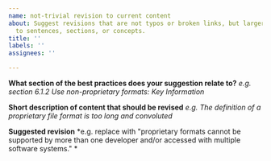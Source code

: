 ```yaml
---
name: not-trivial revision to current content
about: Suggest revisions that are not typos or broken links, but larger revisions
  to sentences, sections, or concepts.
title: ''
labels: ''
assignees: ''

---
```


**What section of the best practices does your suggestion relate to?**
*e.g. section 6.1.2 Use non-proprietary formats: Key Information*

**Short description of content that should be revised**
*e.g. The definition of a proprietary file format is too long and convoluted*

**Suggested revision**
*e.g. replace with "proprietary formats cannot be supported by more than one developer and/or accessed with multiple software systems." *
